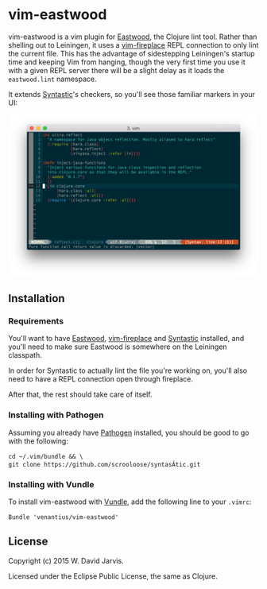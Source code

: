 # vim-eastwood


vim-eastwood is a vim plugin for [Eastwood](https://github.com/jonase/eastwood/), the Clojure lint tool. Rather than shelling out to Leiningen, it uses a [vim-fireplace](https://github.com/tpope/vim-fireplace/) REPL connection to only lint the current file. This has the advantage of sidestepping Leiningen's startup time and keeping Vim from hanging, though the very first time you use it with a given REPL server there will be a slight delay as it loads the `eastwood.lint` namespace.

It extends [Syntastic](https://github.com/scrooloose/syntastic)'s checkers, so you'll see those familiar markers in your UI:

![](doc/demo.png)

## Installation

### Requirements

You'll want to have [Eastwood](https://github.com/jonase/eastwood/), [vim-fireplace](https://github.com/tpope/vim-fireplace/) and [Syntastic](https://github.com/scrooloose/syntastic) installed, and you'll need to make sure Eastwood is somewhere on the Leiningen classpath. 

In order for Syntastic to actually lint the file you're working on, you'll also need to have a REPL connection open through fireplace.

After that, the rest should take care of itself.

### Installing with Pathogen

Assuming you already have [Pathogen](https://github.com/tpope/vim-pathogen) installed, you should be good to go with the following:

```
cd ~/.vim/bundle && \
git clone https://github.com/scrooloose/syntasÂtic.git
```

### Installing with Vundle

To install vim-eastwood with [Vundle](https://github.com/gmarik/Vundle.vim), add the following line to your `.vimrc`:
```
Bundle 'venantius/vim-eastwood'
```

## License

Copyright (c) 2015 W. David Jarvis.

Licensed under the Eclipse Public License, the same as Clojure.
